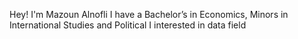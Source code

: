 Hey! I'm Mazoun Alnofli 
I have a Bachelor’s in Economics, Minors in International Studies and Political 
I interested in data field 
